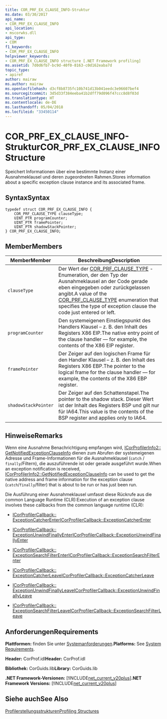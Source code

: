 ```yaml
---
title: COR_PRF_EX_CLAUSE_INFO-Struktur
ms.date: 03/30/2017
api_name:
- COR_PRF_EX_CLAUSE_INFO
api_location:
- mscorwks.dll
api_type:
- COM
f1_keywords:
- COR_PRF_EX_CLAUSE_INFO
helpviewer_keywords:
- COR_PRF_EX_CLAUSE_INFO structure [.NET Framework profiling]
ms.assetid: 7d0d6fb7-bc9d-40f0-8163-c0d162eaba7d
topic_type:
- apiref
author: mairaw
ms.author: mairaw
ms.openlocfilehash: d3cf8b8735fc10b741d13b041eedc3e96607bef4
ms.sourcegitcommit: 3d5d33f384eeba41b2dff79d096f47ccc8d8f03d
ms.translationtype: HT
ms.contentlocale: de-DE
ms.lasthandoff: 05/04/2018
ms.locfileid: "33450114"
---
```

# <a name="corprfexclauseinfo-structure"></a><span data-ttu-id="b6f70-102">COR_PRF_EX_CLAUSE_INFO-Struktur</span><span class="sxs-lookup"><span data-stu-id="b6f70-102">COR_PRF_EX_CLAUSE_INFO Structure</span></span>
<span data-ttu-id="b6f70-103">Speichert Informationen über eine bestimmte Instanz einer Ausnahmeklausel und deren zugeordneten Rahmen.</span><span class="sxs-lookup"><span data-stu-id="b6f70-103">Stores information about a specific exception clause instance and its associated frame.</span></span>  
  
## <a name="syntax"></a><span data-ttu-id="b6f70-104">Syntax</span><span class="sxs-lookup"><span data-stu-id="b6f70-104">Syntax</span></span>  
  
```  
typedef struct COR_PRF_EX_CLAUSE_INFO {  
    COR_PRF_CLAUSE_TYPE clauseType;  
    UINT_PTR programCounter;  
    UINT_PTR framePointer;  
    UINT_PTR shadowStackPointer;  
} COR_PRF_EX_CLAUSE_INFO;  
```  
  
## <a name="members"></a><span data-ttu-id="b6f70-105">Member</span><span class="sxs-lookup"><span data-stu-id="b6f70-105">Members</span></span>  
  
|<span data-ttu-id="b6f70-106">Member</span><span class="sxs-lookup"><span data-stu-id="b6f70-106">Member</span></span>|<span data-ttu-id="b6f70-107">Beschreibung</span><span class="sxs-lookup"><span data-stu-id="b6f70-107">Description</span></span>|  
|------------|-----------------|  
|`clauseType`|<span data-ttu-id="b6f70-108">Der Wert der [COR_PRF_CLAUSE_TYPE](../../../../docs/framework/unmanaged-api/profiling/cor-prf-clause-type-enumeration.md) -Enumeration, der den Typ der Ausnahmeklausel an der Code gerade eben eingegeben oder zurückgelassen angibt.</span><span class="sxs-lookup"><span data-stu-id="b6f70-108">A value of the [COR_PRF_CLAUSE_TYPE](../../../../docs/framework/unmanaged-api/profiling/cor-prf-clause-type-enumeration.md) enumeration that specifies the type of exception clause the code just entered or left.</span></span>|  
|`programCounter`|<span data-ttu-id="b6f70-109">Den systemeigenen Einstiegspunkt des Handlers Klausel – z. B. den Inhalt des Registers X86 EIP.</span><span class="sxs-lookup"><span data-stu-id="b6f70-109">The native entry point of the clause handler — for example, the contents of the X86 EIP register.</span></span>|  
|`framePointer`|<span data-ttu-id="b6f70-110">Der Zeiger auf den logischen Frame für den Handler Klausel – z. B. den Inhalt des Registers X86 EBP.</span><span class="sxs-lookup"><span data-stu-id="b6f70-110">The pointer to the logical frame for the clause handler — for example, the contents of the X86 EBP register.</span></span>|  
|`shadowStackPointer`|<span data-ttu-id="b6f70-111">Der Zeiger auf den Schattenstapel.</span><span class="sxs-lookup"><span data-stu-id="b6f70-111">The pointer to the shadow stack.</span></span> <span data-ttu-id="b6f70-112">Dieser Wert ist der Inhalt des Registers BSP und gilt nur für IA64.</span><span class="sxs-lookup"><span data-stu-id="b6f70-112">This value is the contents of the BSP register and applies only to IA64.</span></span>|  
  
## <a name="remarks"></a><span data-ttu-id="b6f70-113">Hinweise</span><span class="sxs-lookup"><span data-stu-id="b6f70-113">Remarks</span></span>  
 <span data-ttu-id="b6f70-114">Wenn eine Ausnahme Benachrichtigung empfangen wird, [ICorProfilerInfo2:: GetNotifiedExceptionClauseInfo](../../../../docs/framework/unmanaged-api/profiling/icorprofilerinfo2-getnotifiedexceptionclauseinfo-method.md) dienen zum Abrufen der systemeigenen Adresse und Frame-Informationen für die Ausnahmeklausel (`catch` / `finally`/Filtern), die auszuführende ist oder gerade ausgeführt wurde.</span><span class="sxs-lookup"><span data-stu-id="b6f70-114">When an exception notification is received, [ICorProfilerInfo2::GetNotifiedExceptionClauseInfo](../../../../docs/framework/unmanaged-api/profiling/icorprofilerinfo2-getnotifiedexceptionclauseinfo-method.md) can be used to get the native address and frame information for the exception clause (`catch`/`finally`/filter) that is about to be run or has just been run.</span></span>  
  
 <span data-ttu-id="b6f70-115">Die Ausführung einer Ausnahmeklausel umfasst diese Rückrufe aus die common Language Runtime (CLR):</span><span class="sxs-lookup"><span data-stu-id="b6f70-115">Execution of an exception clause involves these callbacks from the common language runtime (CLR):</span></span>  
  
-   [<span data-ttu-id="b6f70-116">ICorProfilerCallback:: ExceptionCatcherEnter</span><span class="sxs-lookup"><span data-stu-id="b6f70-116">ICorProfilerCallback::ExceptionCatcherEnter</span></span>](../../../../docs/framework/unmanaged-api/profiling/icorprofilercallback-exceptioncatcherenter-method.md)  
  
-   [<span data-ttu-id="b6f70-117">ICorProfilerCallback:: ExceptionUnwindFinallyEnter</span><span class="sxs-lookup"><span data-stu-id="b6f70-117">ICorProfilerCallback::ExceptionUnwindFinallyEnter</span></span>](../../../../docs/framework/unmanaged-api/profiling/icorprofilercallback-exceptionunwindfinallyenter-method.md)  
  
-   [<span data-ttu-id="b6f70-118">ICorProfilerCallback:: ExceptionSearchFilterEnter</span><span class="sxs-lookup"><span data-stu-id="b6f70-118">ICorProfilerCallback::ExceptionSearchFilterEnter</span></span>](../../../../docs/framework/unmanaged-api/profiling/icorprofilercallback-exceptionsearchfilterenter-method.md)  
  
-   [<span data-ttu-id="b6f70-119">ICorProfilerCallback:: ExceptionCatcherLeave</span><span class="sxs-lookup"><span data-stu-id="b6f70-119">ICorProfilerCallback::ExceptionCatcherLeave</span></span>](../../../../docs/framework/unmanaged-api/profiling/icorprofilercallback-exceptioncatcherleave-method.md)  
  
-   [<span data-ttu-id="b6f70-120">ICorProfilerCallback:: ExceptionUnwindFinallyLeave</span><span class="sxs-lookup"><span data-stu-id="b6f70-120">ICorProfilerCallback::ExceptionUnwindFinallyLeave</span></span>](../../../../docs/framework/unmanaged-api/profiling/icorprofilercallback-exceptionunwindfinallyleave-method.md)  
  
-   [<span data-ttu-id="b6f70-121">ICorProfilerCallback:: ExceptionSearchFilterLeave</span><span class="sxs-lookup"><span data-stu-id="b6f70-121">ICorProfilerCallback::ExceptionSearchFilterLeave</span></span>](../../../../docs/framework/unmanaged-api/profiling/icorprofilercallback-exceptionsearchfilterleave-method.md)  
  
## <a name="requirements"></a><span data-ttu-id="b6f70-122">Anforderungen</span><span class="sxs-lookup"><span data-stu-id="b6f70-122">Requirements</span></span>  
 <span data-ttu-id="b6f70-123">**Plattformen:** finden Sie unter [Systemanforderungen](../../../../docs/framework/get-started/system-requirements.md).</span><span class="sxs-lookup"><span data-stu-id="b6f70-123">**Platforms:** See [System Requirements](../../../../docs/framework/get-started/system-requirements.md).</span></span>  
  
 <span data-ttu-id="b6f70-124">**Header:** CorProf.idl</span><span class="sxs-lookup"><span data-stu-id="b6f70-124">**Header:** CorProf.idl</span></span>  
  
 <span data-ttu-id="b6f70-125">**Bibliothek:** CorGuids.lib</span><span class="sxs-lookup"><span data-stu-id="b6f70-125">**Library:** CorGuids.lib</span></span>  
  
 <span data-ttu-id="b6f70-126">**.NET Framework-Versionen:** [!INCLUDE[net_current_v20plus](../../../../includes/net-current-v20plus-md.md)]</span><span class="sxs-lookup"><span data-stu-id="b6f70-126">**.NET Framework Versions:** [!INCLUDE[net_current_v20plus](../../../../includes/net-current-v20plus-md.md)]</span></span>  
  
## <a name="see-also"></a><span data-ttu-id="b6f70-127">Siehe auch</span><span class="sxs-lookup"><span data-stu-id="b6f70-127">See Also</span></span>  
 [<span data-ttu-id="b6f70-128">Profilerstellungsstrukturen</span><span class="sxs-lookup"><span data-stu-id="b6f70-128">Profiling Structures</span></span>](../../../../docs/framework/unmanaged-api/profiling/profiling-structures.md)
